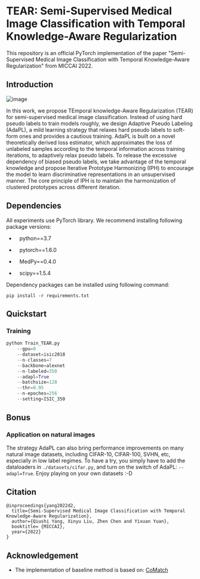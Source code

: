 # TEAR: Semi-Supervised Medical Image Classification with Temporal Knowledge-Aware Regularization

This repository is an official PyTorch implementation of the paper "Semi-Supervised Medical Image Classification with Temporal Knowledge-Aware Regularization" from MICCAI 2022.

## Introduction
![image](https://github.com/QiushiYang/TEAR/blob/main/figs/TEAR.png)

In this work, we propose TEmporal knowledge-Aware Regularization (TEAR) for semi-supervised medical image classification. Instead of using hard pseudo labels to train models roughly, we design Adaptive Pseudo Labeling (AdaPL), a mild learning strategy that relaxes hard pseudo labels to soft-form ones and provides a cautious training. AdaPL is built on a novel theoretically derived loss estimator, which approximates the loss of unlabeled samples according to the temporal information across training iterations, to adaptively relax pseudo labels. To release the excessive dependency of biased pseudo labels, we take advantage of the temporal knowledge and propose Iterative Prototype Harmonizing (IPH) to encourage the model to learn discriminative representations in an unsupervised manner. The core principle of IPH is to maintain the harmonization of clustered prototypes across different iteration.

## Dependencies
All experiments use PyTorch library. We recommend installing following package versions:

* &nbsp;&nbsp; python==3.7 

* &nbsp;&nbsp; pytorch==1.6.0

* &nbsp;&nbsp; MedPy==0.4.0

* &nbsp;&nbsp; scipy==1.5.4

Dependency packages can be installed using following command:
```
pip install -r requirements.txt
```

## Quickstart

### Training
```python
python Train_TEAR.py 
    --gpu=0 
    --dataset=isic2018 
    --n-classes=7 
    --backbone=alexnet 
    --n-labeled=350 
    --adapl=True
    --batchsize=128 
    --thr=0.95 
    --n-epoches=256 
    --setting=ISIC_350
```

## Bonus
### Application on natural images

The strategy AdaPL can also bring performance improvements on many natural image datasets, including CIFAR-10, CIFAR-100, SVHN, etc, especially in low label regimes. To have a try, you simply have to add the dataloaders in ```./datasets/cifar.py```, and turn on the switch of AdaPL: ```--adapl=True```. Enjoy playing on your own datasets :-D

## Citation
```
@inproceedings{yang2022d2,
  title={Semi-Supervised Medical Image Classification with Temporal Knowledge-Aware Regularization},
  author={Qiushi Yang, Xinyu Liu, Zhen Chen and Yixuan Yuan},
  booktitle= {MICCAI},
  year={2022}
}
```

## Acknowledgement
* The implementation of baseline method is based on: [CoMatch](https://github.com/salesforce/CoMatch)

